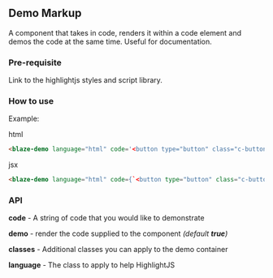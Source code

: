 ## Demo Markup
A component that takes in code, renders it within a code element and
demos the code at the same time. Useful for documentation.

### Pre-requisite
Link to the highlightjs styles and script library.

### How to use

Example:

html
```html
<blaze-demo language="html" code='<button type="button" class="c-button">Button</button>'></blaze-demo>
```

jsx
```html
<blaze-demo language="html" code={`<button type="button" class="c-button">Button</button>`} />
```

### API

**code** - A string of code that you would like to demonstrate

**demo** - render the code supplied to the component *(default **true**)*

**classes** - Additional classes you can apply to the demo container

**language** - The class to apply to help HighlightJS